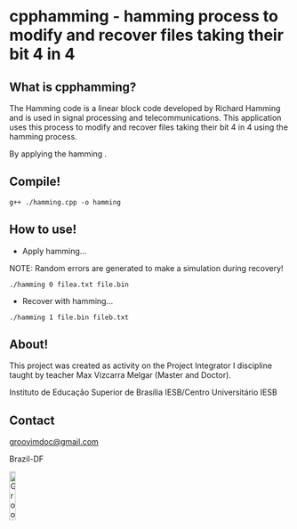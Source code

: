 cpphamming - hamming process to modify and recover files taking their bit 4 in 4
=============

What is cpphamming?
-----
The Hamming code is a linear block code developed by Richard Hamming and is used in signal processing and telecommunications. This application uses this process to modify and recover files taking their bit 4 in 4 using the hamming process.

By applying the hamming .

Compile!
-----

```
g++ ./hamming.cpp -o hamming
```

How to use!
-----

 * Apply hamming...

NOTE: Random errors are generated to make a simulation during recovery!

``` 
./hamming 0 filea.txt file.bin
```

 - Recover with hamming...

```
./hamming 1 file.bin fileb.txt
```

About!
-----

This project was created as activity on the Project Integrator I discipline taught by teacher Max Vizcarra Melgar (Master and Doctor).

Instituto de Educação Superior de Brasília IESB/Centro Universitário IESB

Contact
-----

groovimdoc@gmail.com

Brazil-DF

<img border="0" alt="GrooVim Doc" src="http://upload.wikimedia.org/wikipedia/commons/thumb/6/6d/Map_of_Brazil_with_flag.svg/180px-Map_of_Brazil_with_flag.svg.png" height="15%" width="15%"/>
